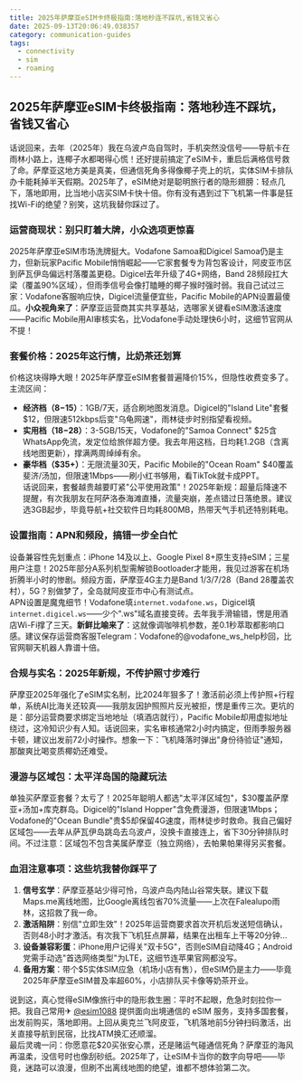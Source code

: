 ```yaml
---
title: 2025年萨摩亚eSIM卡终极指南:落地秒连不踩坑,省钱又省心
date: 2025-09-13T20:06:49.038357
category: communication-guides
tags:
  - connectivity
  - sim
  - roaming
---
```


## 2025年萨摩亚eSIM卡终极指南：落地秒连不踩坑，省钱又省心

话说回来，去年（2025年）我在乌波卢岛自驾时，手机突然没信号——导航卡在雨林小路上，连椰子水都喝得心慌！还好提前搞定了eSIM卡，重启后满格信号救了命。萨摩亚这地方美是真美，但通信死角多得像椰子壳上的坑，实体SIM卡排队办卡能耗掉半天假期。2025年了，eSIM绝对是聪明旅行者的隐形翅膀：轻点几下，落地即用，比当地小店买SIM卡快十倍。你有没有遇到过下飞机第一件事是狂找Wi-Fi的绝望？别笑，这坑我替你踩过了。

### 运营商现状：别只盯着大牌，小众选项更惊喜
2025年萨摩亚eSIM市场洗牌挺大。Vodafone Samoa和Digicel Samoa仍是主力，但新玩家Pacific Mobile悄悄崛起——它家套餐专为背包客设计，阿皮亚市区到萨瓦伊岛偏远村落覆盖更稳。Digicel去年升级了4G+网络，Band 28频段扛大梁（覆盖90%区域），但雨季信号会像打瞌睡的椰子猴时强时弱。我自己试过三家：Vodafone客服响应快，Digicel流量便宜些，Pacific Mobile的APN设置最傻瓜。**小众视角来了**：萨摩亚运营商其实共享基站，选哪家关键看eSIM激活速度——Pacific Mobile用AI审核实名，比Vodafone手动处理快6小时，这细节官网从不提！

### 套餐价格：2025年这行情，比奶茶还划算
价格这块得睁大眼！2025年萨摩亚eSIM套餐普遍降价15%，但隐性收费变多了。主流区间：
- **经济档（$8-$15）**：1GB/7天，适合刷地图发消息。Digicel的"Island Lite"套餐$12，但限速512kbps后变"乌龟网速"，雨林徒步时别指望看视频。
- **实用档（$18-$28）**：3-5GB/15天，Vodafone的"Samoa Connect" $25含WhatsApp免流，发定位给旅伴超方便。我去年用这档，日均耗1.2GB（含离线地图更新），撑满两周绰绰有余。
- **豪华档（$35+）**：无限流量30天，Pacific Mobile的"Ocean Roam" $40覆盖斐济/汤加，但限速1Mbps——刷小红书够用，看TikTok就卡成PPT。  
话说回来，套餐越贵越要盯紧"公平使用政策"！2025年新规：超量后降速不提醒，有次我朋友在阿萨洛泰海滩直播，流量突崩，差点错过日落绝景。建议选3GB起步，毕竟导航+社交软件日均耗800MB，热带天气手机还特别耗电。

### 设置指南：APN和频段，搞错一步全白忙
设备兼容性先划重点：iPhone 14及以上、Google Pixel 8+原生支持eSIM；三星用户注意！2025年部分A系列机型需解锁Bootloader才能用，我见过游客在机场折腾半小时的惨剧。频段方面，萨摩亚4G主力是Band 1/3/7/28（Band 28覆盖农村），5G？别做梦了，全岛就阿皮亚市中心有测试点。  
APN设置是魔鬼细节！Vodafone填`internet.vodafone.ws`，Digicel填`internet.digicel.ws`——少个".ws"域名直接变砖。去年我手滑输错，愣是用酒店Wi-Fi撑了三天。**新鲜比喻来了**：这就像调咖啡机参数，差0.1秒萃取都影响口感。建议保存运营商客服Telegram：Vodafone的@vodafone_ws_help秒回，比官网聊天机器人靠谱十倍。

### 合规与实名：2025年新规，不传护照寸步难行
萨摩亚2025年强化了eSIM实名制，比2024年狠多了！激活前必须上传护照+行程单，系统AI比海关还较真——我朋友因护照照片反光被拒，愣是重传三次。更坑的是：部分运营商要求绑定当地地址（填酒店就行），Pacific Mobile却用虚拟地址绕过，这冷知识少有人知。话说回来，实名审核通常2小时内搞定，但雨季服务器卡顿，建议出发前72小时操作。想象一下：飞机降落时弹出"身份待验证"通知，那酸爽比喝变质椰奶还难受。

### 漫游与区域包：太平洋岛国的隐藏玩法
单独买萨摩亚套餐？太亏了！2025年聪明人都选"太平洋区域包"，$30覆盖萨摩亚+汤加+库克群岛。Digicel的"Island Hopper"含免费漫游，但限速1Mbps；Vodafone的"Ocean Bundle"贵$5却保留4G速度，雨林徒步时救命。我自己偏好区域包——去年从萨瓦伊岛跳岛去乌波卢，没换卡直接连上，省下30分钟排队时间。不过注意：区域包不包含美属萨摩亚（独立网络），去帕果帕果得另买套餐。

### 血泪注意事项：这些坑我替你踩平了
1. **信号玄学**：萨摩亚基站少得可怜，乌波卢岛内陆山谷常失联。建议下载Maps.me离线地图，比Google离线包省70%流量——上次在Falealupo雨林，这招救了我一命。  
2. **激活陷阱**：别信"立即生效"！2025年运营商要求首次开机后发送短信确认，否则48小时才激活。有次我下飞机狂点屏幕，结果在出租车上干等20分钟...  
3. **设备兼容彩蛋**：iPhone用户记得关"双卡5G"，否则eSIM自动降4G；Android党需手动选"首选网络类型"为LTE，这细节连苹果官网都没写。  
4. **备用方案**：带个$5实体SIM应急（机场小店有售），但eSIM仍是主力——毕竟2025年萨摩亚eSIM普及率超60%，小店排队买卡像等奶茶开业。  

说到这，真心觉得eSIM像旅行中的隐形救生圈：平时不起眼，危急时刻拉你一把。我自己常用✈ [@esim1088](https://t.me/s/esim1088) 提供面向出境通信的 eSIM 服务，支持多国套餐，出发前购买，落地即用。上回从奥克兰飞阿皮亚，飞机落地前5分钟扫码激活，出关直接导航到民宿，比找ATM换汇还顺溜。  
最后灵魂一问：你愿意花$20买张安心票，还是赌运气碰通信死角？萨摩亚的海风再温柔，没信号时也像刮砂纸。2025年了，让eSIM卡当你的数字向导吧——毕竟，迷路可以浪漫，但刷不出离线地图的绝望，谁都不想体验第二次。